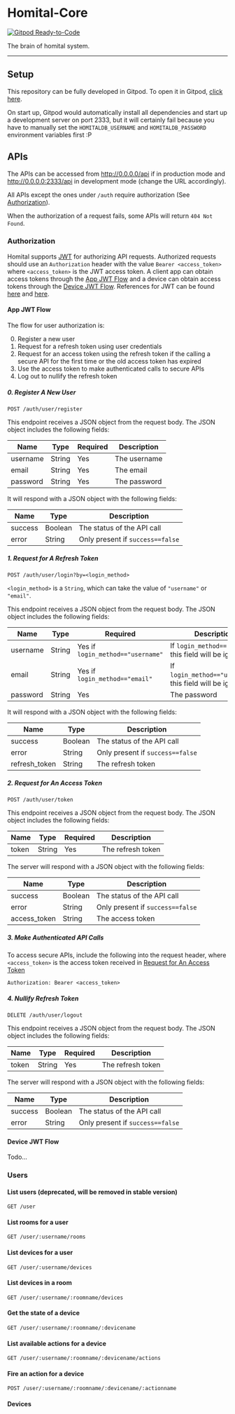 # Homital-Core

[![Gitpod Ready-to-Code](https://img.shields.io/badge/Gitpod-Ready--to--Code-blue?logo=gitpod)](https://gitpod.io/#https://github.com/Homital/Homital-Core) 

The brain of homital system.

----------------------------

## Setup

This repository can be fully developed in Gitpod. To open it in Gitpod, [click here](https://gitpod.io/#https://github.com/Homital/Homital-Core).

On start up, Gitpod would automatically install all dependencies and start up a development server on port 2333, but it will certainly fail because you have to manually set the `HOMITALDB_USERNAME` and `HOMITALDB_PASSWORD` environment variables first :P

## APIs

The APIs can be accessed from <http://0.0.0.0/api> if in production mode and <http://0.0.0.0:2333/api> in development mode (change the URL accordingly).

All APIs except the ones under `/auth` require authorization (See [Authorization](#authorization)).

When the authorization of a request fails, some APIs will return `404 Not Found`.

### Authorization

Homital supports [JWT](https://jwt.io/) for authorizing API requests. Authorized requests should use an `Authorization` header with the value `Bearer <access_token>` where `<access_token>` is the JWT access token. A client app can obtain access tokens through the [App JWT Flow](#app-jwt-flow) and a device can obtain access tokens through the [Device JWT Flow](#device-jwt-flow). References for JWT can be found [here](https://jwt.io/introduction/) and [here](https://auth0.com/resources/ebooks/jwt-handbook).

#### App JWT Flow

The flow for user authorization is:

0. Register a new user
1. Request for a refresh token using user credentials
2. Request for an access token using the refresh token if the calling a secure API for the first time or the old access token has expired
3. Use the access token to make authenticated calls to secure APIs
4. Log out to nullify the refresh token

##### 0. Register A New User

```
POST /auth/user/register
```

This endpoint receives a JSON object from the request body. The JSON object includes the following fields:

Name     | Type   | Required | Description
---------|--------|----------|------------
username | String | Yes      | The username
email    | String | Yes      | The email
password | String | Yes      | The password

It will respond with a JSON object with the following fields:

Name          | Type    | Description
--------------|---------|------------
success       | Boolean | The status of the API call
error         | String  | Only present if `success==false`

##### 1. Request for A Refresh Token

```
POST /auth/user/login?by=<login_method>
```

`<login_method>` is a `String`, which can take the value of `"username"` or `"email"`.

This endpoint receives a JSON object from the request body. The JSON object includes the following fields:

Name     | Type   | Required                          | Description
---------|--------|-----------------------------------|------------
username | String | Yes if `login_method=="username"` | If `login_method=="email"`, this field will be ignored
email    | String | Yes if `login_method=="email"`    | If `login_method=="username"`, this field will be ignored
password | String | Yes                               | The password

It will respond with a JSON object with the following fields:

Name          | Type    | Description
--------------|---------|------------
success       | Boolean | The status of the API call
error         | String  | Only present if `success==false`
refresh_token | String  | The refresh token

##### 2. Request for An Access Token

```
POST /auth/user/token
```

This endpoint receives a JSON object from the request body. The JSON object includes the following fields:

Name  | Type   | Required | Description
------|--------|----------|------------
token | String | Yes      | The refresh token

The server will respond with a JSON object with the following fields:

Name          | Type    | Description
--------------|---------|------------
success       | Boolean | The status of the API call
error         | String  | Only present if `success==false`
access_token  | String  | The access token

##### 3. Make Authenticated API Calls

To access secure APIs, include the following into the request header, where `<access_token>` is the access token received in [Request for An Access Token](#2-request-for-an-access-token)

```
Authorization: Bearer <access_token>
```

##### 4. Nullify Refresh Token

```
DELETE /auth/user/logout
```

This endpoint receives a JSON object from the request body. The JSON object includes the following fields:

Name  | Type   | Required | Description
------|--------|----------|------------
token | String | Yes      | The refresh token

The server will respond with a JSON object with the following fields:

Name          | Type    | Description
--------------|---------|------------
success       | Boolean | The status of the API call
error         | String  | Only present if `success==false`

#### Device JWT Flow

Todo...

### Users

#### List users (deprecated, will be removed in stable version)

```
GET /user
```

#### List rooms for a user

```
GET /user/:username/rooms
```

#### List devices for a user

```
GET /user/:username/devices
```

#### List devices in a room

```
GET /user/:username/:roomname/devices
```

#### Get the state of a device

```
GET /user/:username/:roomname/:devicename
```

#### List available actions for a device

```
GET /user/:username/:roomname/:devicename/actions
```

#### Fire an action for a device

```
POST /user/:username/:roomname/:devicename/:actionname
```

#### Devices
